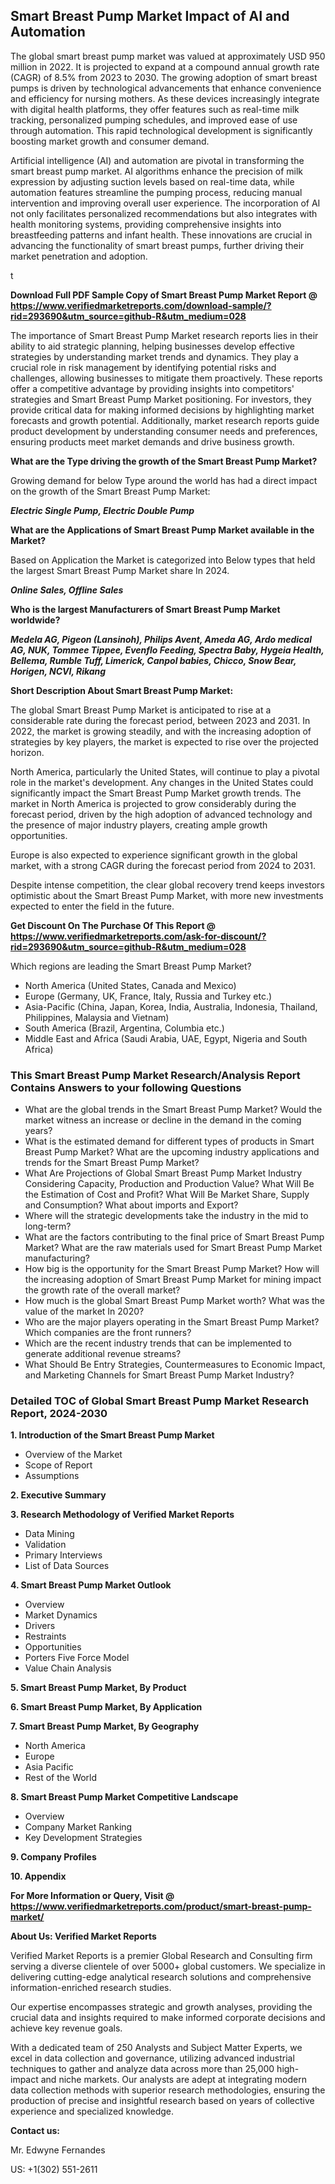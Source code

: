 <h2>Smart Breast Pump Market Impact of AI and Automation</h2><p>The global smart breast pump market was valued at approximately USD 950 million in 2022. It is projected to expand at a compound annual growth rate (CAGR) of 8.5% from 2023 to 2030. The growing adoption of smart breast pumps is driven by technological advancements that enhance convenience and efficiency for nursing mothers. As these devices increasingly integrate with digital health platforms, they offer features such as real-time milk tracking, personalized pumping schedules, and improved ease of use through automation. This rapid technological development is significantly boosting market growth and consumer demand.</p><p>Artificial intelligence (AI) and automation are pivotal in transforming the smart breast pump market. AI algorithms enhance the precision of milk expression by adjusting suction levels based on real-time data, while automation features streamline the pumping process, reducing manual intervention and improving overall user experience. The incorporation of AI not only facilitates personalized recommendations but also integrates with health monitoring systems, providing comprehensive insights into breastfeeding patterns and infant health. These innovations are crucial in advancing the functionality of smart breast pumps, further driving their market penetration and adoption.</p>t</p><p id="" class=""><strong>Download Full PDF Sample Copy of Smart Breast Pump Market Report @ <a href="https://www.verifiedmarketreports.com/download-sample/?rid=293690&utm_source=github-R&utm_medium=028" target="_blank">https://www.verifiedmarketreports.com/download-sample/?rid=293690&utm_source=github-R&utm_medium=028</a></strong></p><p>The importance of&nbsp;Smart Breast Pump Market research reports lies in their ability to aid strategic planning, helping businesses develop effective strategies by understanding market trends and dynamics. They play a crucial role in risk management by identifying potential risks and challenges, allowing businesses to mitigate them proactively. These reports offer a competitive advantage by providing insights into competitors' strategies and Smart Breast Pump Market positioning. For investors, they provide critical data for making informed decisions by highlighting market forecasts and growth potential. Additionally, market research reports guide product development by understanding consumer needs and preferences, ensuring products meet market demands and drive business growth.</p><p><strong>What are the&nbsp;Type driving the growth of the Smart Breast Pump Market?</strong></p><p id="" class="">Growing demand for below Type around the world has had a direct impact on the growth of the Smart Breast Pump Market:</p><em><strong>Electric Single Pump, Electric Double Pump</strong></em></p><strong>What are the&nbsp;Applications&nbsp;of Smart Breast Pump Market available in the Market?</strong></p><p id="" class="">Based on Application the Market is categorized into Below types that held the largest Smart Breast Pump Market share In 2024.</p><em><strong>Online Sales, Offline Sales</strong></em></p><strong>Who is the largest Manufacturers of Smart Breast Pump Market worldwide?</strong></p><p><em><strong>Medela AG, Pigeon (Lansinoh), Philips Avent, Ameda AG, Ardo medical AG, NUK, Tommee Tippee, Evenflo Feeding, Spectra Baby, Hygeia Health, Bellema, Rumble Tuff, Limerick, Canpol babies, Chicco, Snow Bear, Horigen, NCVI, Rikang</strong></em></p><p id="" class=""><strong>Short Description About Smart Breast Pump Market:</strong></p><p>The global Smart Breast Pump Market is anticipated to rise at a considerable rate during the forecast period, between 2023 and 2031. In 2022, the market is growing steadily, and with the increasing adoption of strategies by key players, the market is expected to rise over the projected horizon.</p><p>North America, particularly the United States, will continue to play a pivotal role in the market's development. Any changes in the United States could significantly impact the Smart Breast Pump Market growth trends. The market in North America is projected to grow considerably during the forecast period, driven by the high adoption of advanced technology and the presence of major industry players, creating ample growth opportunities.</p><p>Europe is also expected to experience significant growth in the global market, with a strong CAGR during the forecast period from 2024 to 2031.</p><p>Despite intense competition, the clear global recovery trend keeps investors optimistic about the Smart Breast Pump Market, with more new investments expected to enter the field in the future.</p><p id="" class=""><strong>Get Discount On The Purchase Of This Report @ <a href="https://www.verifiedmarketreports.com/ask-for-discount/?rid=293690&utm_source=github-R&utm_medium=028" target="_blank">https://www.verifiedmarketreports.com/ask-for-discount/?rid=293690&utm_source=github-R&utm_medium=028</a></strong></p>Which regions are leading the Smart Breast Pump Market?</p><ul><li>North America (United States, Canada and Mexico)</li><li>Europe (Germany, UK, France, Italy, Russia and Turkey etc.)</li><li>Asia-Pacific (China, Japan, Korea, India, Australia, Indonesia, Thailand, Philippines, Malaysia and Vietnam)</li><li>South America (Brazil, Argentina, Columbia etc.)</li><li>Middle East and Africa (Saudi Arabia, UAE, Egypt, Nigeria and South Africa)</li></ul><h3 id="" class="">This Smart Breast Pump Market Research/Analysis Report Contains Answers to your following Questions</h3><ul><li>What are the global trends in the Smart Breast Pump Market? Would the market witness an increase or decline in the demand in the coming years?</li><li>What is the estimated demand for different types of products in Smart Breast Pump Market? What are the upcoming industry applications and trends for the Smart Breast Pump Market?</li><li>What Are Projections of Global Smart Breast Pump Market Industry Considering Capacity, Production and Production Value? What Will Be the Estimation of Cost and Profit? What Will Be Market Share, Supply and Consumption? What about imports and Export?</li><li>Where will the strategic developments take the industry in the mid to long-term?</li><li>What are the factors contributing to the final price of Smart Breast Pump Market? What are the raw materials used for Smart Breast Pump Market manufacturing?</li><li>How big is the opportunity for the Smart Breast Pump Market? How will the increasing adoption of Smart Breast Pump Market for mining impact the growth rate of the overall market?</li><li>How much is the global Smart Breast Pump Market worth? What was the value of the market In 2020?</li><li>Who are the major players operating in the Smart Breast Pump Market? Which companies are the front runners?</li><li>Which are the recent industry trends that can be implemented to generate additional revenue streams?</li><li>What Should Be Entry Strategies, Countermeasures to Economic Impact, and Marketing Channels for Smart Breast Pump Market Industry?</li></ul><h3 id="" class="">Detailed TOC of Global Smart Breast Pump Market Research Report, 2024-2030</h3><p id="" class=""><strong>1. Introduction of the Smart Breast Pump Market</strong></p><ul><li>Overview of the Market</li><li>Scope of Report</li><li>Assumptions</li></ul><p id="" class=""><strong>2. Executive Summary</strong></p><p id="" class=""><strong>3. Research Methodology of Verified Market Reports</strong></p><ul><li>Data Mining</li><li>Validation</li><li>Primary Interviews</li><li>List of Data Sources</li></ul><p id="" class=""><strong>4. Smart Breast Pump Market Outlook</strong></p><ul><li>Overview</li><li>Market Dynamics</li><li>Drivers</li><li>Restraints</li><li>Opportunities</li><li>Porters Five Force Model</li><li>Value Chain Analysis</li></ul><p id="" class=""><strong>5. Smart Breast Pump Market, By Product</strong></p><p id="" class=""><strong>6. Smart Breast Pump Market, By Application</strong></p><p id="" class=""><strong>7. Smart Breast Pump Market, By Geography</strong></p><ul><li>North America</li><li>Europe</li><li>Asia Pacific</li><li>Rest of the World</li></ul><p id="" class=""><strong>8. Smart Breast Pump Market Competitive Landscape</strong></p><ul><li>Overview</li><li>Company Market Ranking</li><li>Key Development Strategies</li></ul><p id="" class=""><strong>9. Company Profiles</strong></p><p id="" class=""><strong>10. Appendix</strong></p><p id="" class=""><strong>For More Information or Query, Visit @ <a href="https://www.verifiedmarketreports.com/product/smart-breast-pump-market/" target="_blank">https://www.verifiedmarketreports.com/product/smart-breast-pump-market/</a></strong></p><p id="" class=""><strong>About Us: Verified Market Reports</strong></p><p id="" class="">Verified Market Reports is a premier Global Research and Consulting firm serving a diverse clientele of over 5000+ global customers. We specialize in delivering cutting-edge analytical research solutions and comprehensive information-enriched research studies.</p><p id="" class="">Our expertise encompasses strategic and growth analyses, providing the crucial data and insights required to make informed corporate decisions and achieve key revenue goals.</p><p id="" class="">With a dedicated team of 250 Analysts and Subject Matter Experts, we excel in data collection and governance, utilizing advanced industrial techniques to gather and analyze data across more than 25,000 high-impact and niche markets. Our analysts are adept at integrating modern data collection methods with superior research methodologies, ensuring the production of precise and insightful research based on years of collective experience and specialized knowledge.</p><p id="" class=""><strong>Contact us:</strong></p><p id="" class="">Mr. Edwyne Fernandes</p><p id="" class="">US: +1(302) 551-2611</p>